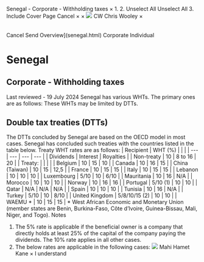 Senegal - Corporate - Withholding taxes
×
1.
2.
Unselect All
Unselect All
3.
Include Cover Page
Cancel
×
×
![](-/media/world-wide-tax-summaries/attachments/global---chris-wooley.ashx%3Frev=ac5e5f3223b34096b1afc2a6009c7320&revision=ac5e5f32-23b3-4096-b1af-c2a6009c7320&hash=859B7ADC84DC2CBEC9760E9E6EE7DE6D0A8BFCDF)
CW
Chris Wooley
×
######
Cancel
Send
Overview](senegal.html)
Corporate
Individual
# Senegal
## Corporate - Withholding taxes
Last reviewed - 19 July 2024
Senegal has various WHTs. The primary ones are as follows:
These WHTs may be limited by DTTs.
## Double tax treaties (DTTs)
The DTTs concluded by Senegal are based on the OECD model in most cases. Senegal has concluded such treaties with the countries listed in the table below.
Treaty WHT rates are as follows:
| Recipient | WHT (%) | | |
| --- | --- | --- | --- |
| Dividends | Interest | Royalties |
| Non-treaty | 10 | 8 to 16 | 20 |
| Treaty: |  |  |  |
| Belgium | 10 | 15 | 10 |
| Canada | 10 | 16 | 15 |
| China (Taiwan) | 10 | 15 | 12,5 |
| France | 10 | 15 | 15 |
| Italy | 10 | 15 | 15 |
| Lebanon | 10 | 10 | 10 |
| Luxembourg | 5/10 | 10 | 6/10 |
| Mauritania | 10 | 16 | N/A |
| Morocco | 10 | 10 | 10 |
| Norway | 10 | 16 | 16 |
| Portugal | 5/10 (1) | 10 | 10 |
| Qatar | N/A | N/A | N/A |
| Spain | 10 | 10 | 10 |
| Tunisia | 10 | 16 | N/A |
| Turkey | 5/10 | 10 | 8/10 |
| United Kingdom | 5/8/10/15 (2) | 10 | 10 |
| WAEMU \* | 10 | 15 | 15 |
\* West African Economic and Monetary Union (member states are Benin, Burkina-Faso, Côte d’Ivoire, Guinea-Bissau, Mali, Niger, and Togo).
Notes
1. The 5% rate is applicable if the beneficial owner is a company that directly holds at least 25% of the capital of the company paying the dividends. The 10% rate applies in all other cases.
2. The below rates are applicable in the following cases:
![](-/media/world-wide-tax-summaries/attachments/senegal---mahi_kane.ashx%3Frev=a0db965bc6e3441ba33b0e12d600293c&revision=a0db965b-c6e3-441b-a33b-0e12d600293c&hash=AA3492CE209DF00F93CB7FDE597882B182931B13)
Mahi Hamet Kane
×
I understand